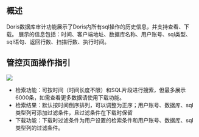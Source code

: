 ## 概述

Doris数据库审计功能展示了Doris内所有sql操作的历史信息，并支持查看、下载。
展示的信息包括：时间、客户端地址、数据库名称、用户账号、sql类型、sql语句、返回行数、扫描行数、执行时间。

## 管控页面操作指引
![](https://qcloudimg.tencent-cloud.cn/raw/65b5471ef055a00ee86f371a5fb93021.jpg)

- 检索功能：可按时间（时间长度不限）和SQL片段进行搜索，但最多展示6000条，如需查看更多数据请使用下载功能。
- 检索结果：默认按时间倒序排列，可以调整为正序；用户账号、数据库、sql类型列可添加过滤条件，且过滤条件在下载时保留
- 下载功能：下载时过滤条件为用户设置的检索条件和用户账号、数据库、sql类型列的过滤条件。